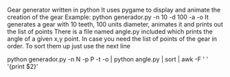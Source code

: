 Gear generator written in python
It uses pygame to display and animate the creation of the gear
Example:
python generador.py -n 10 -d 100 -a -o
It generates a gear with 10 teeth, 100 units diameter, animates it and prints out the list of points
There is a file named angle.py included which prints the angle of a given x,y point. In case you need the list of points of the gear in order.
To sort them up just use the next line

python generador.py -n N -p P -t -o | python angle.py | sort | awk -F ' ' '{print $2}'
